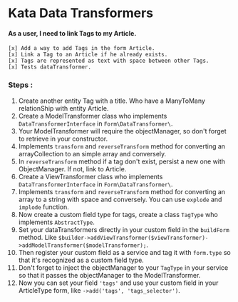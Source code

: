 Kata Data Transformers
========================

#### As a user, I need to link Tags to my Article.

```
[x] Add a way to add Tags in the form Article.
[x] Link a Tag to an Article if he already exists.
[x] Tags are represented as text with space between other Tags.
[x] Tests dataTransformer.
```

### Steps :

1. Create another entity Tag with a title. Who have a ManyToMany relationShip with entity Article.
2. Create a ModelTransformer class who implements `DataTransformerInterface` in `Form\DataTransformer\`.
3. Your ModelTransformer will require the objectManager, so don't forget to retrieve in your constructor.
4. Implements `transform` and `reverseTransform` method for converting an arrayCollection to an simple array and conversely.
5. In `reverseTransform` method if a tag don't exist, persist a new one with ObjectManager. If not, link to Article.
6. Create a ViewTransformer class who implements `DataTransformerInterface` in `Form\DataTransformer\`.
7. Implements `transform` and `reverseTransform` method for converting an array to a string with space and conversely.
You can use `explode` and `implode` function.
8. Now create a custom field type for tags, create a class `TagType` who implements `AbstractType`.
9. Set your dataTransformers directly in your custom field in the `buildForm` method. Like
`$builder->addViewTransformer($viewTransformer)->addModelTransformer($modelTransformer);`.
10. Then register your custom field as a service and tag it with `form.type` so that it's recognized as a custom field type.
11. Don't forget to inject the objectManager to your `TagType` in your service so that it passes the objectManager to the ModelTransformer.
12. Now you can set your field `'tags'` and use your custom field in your ArticleType form, like
`->add('tags', 'tags_selector')`.
